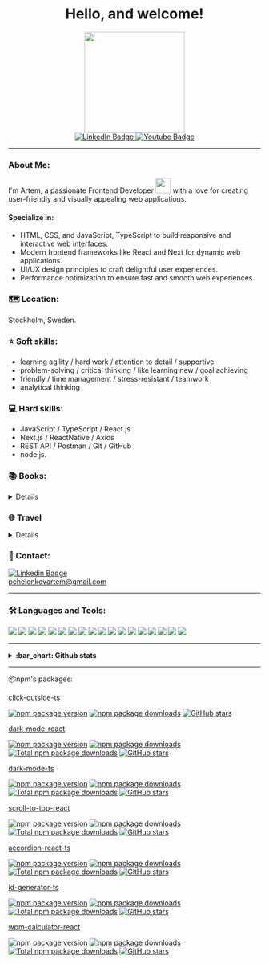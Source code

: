   <div align="right">
    <img src="https://komarev.com/ghpvc/?username=ArtemPchela&style=flat-square&color=blue" alt=""/>
  </div>
 <div align="center">
    <h1>Hello, and welcome!</h1>
 </div> 
   

<div id="header" align="center">
  <img src="https://media4.giphy.com/media/f6hnhHkks8bk4jwjh3/giphy.gif?cid=ecf05e47tcf11oev0ipk3pcfz38r502njcytndip46ekht3x&rid=giphy.gif&ct=s" width="200"/>
</div>

<div id="badges" align="center">
  <a href="https://www.linkedin.com/in/artem-pchelenkov/">
    <img src="https://img.shields.io/badge/LinkedIn-blue?style=for-the-badge&logo=linkedin&logoColor=white" alt="LinkedIn Badge"/>
  </a>
  <a href="https://www.youtube.com/channel/UCoj31C7m4TnH4scqWD-1Yew">
    <img src="https://img.shields.io/badge/YouTube-red?style=for-the-badge&logo=youtube&logoColor=white" alt="Youtube Badge"/>
  </a>
</div>

---

### About Me:
 I'm Artem, a passionate Frontend Developer <img src="https://media.giphy.com/media/WUlplcMpOCEmTGBtBW/giphy.gif" width="30"> with a love for creating user-friendly and visually appealing web applications.
  
#### Specialize in:
- HTML, CSS, and JavaScript, TypeScript to build responsive and interactive web interfaces.
- Modern frontend frameworks like React and Next for dynamic web applications.
- UI/UX design principles to craft delightful user experiences.
- Performance optimization to ensure fast and smooth web experiences.
  
### :world_map: Location:
 Stockholm, Sweden.

### ⭐ Soft skills:
- learning agility / hard work / attention to detail / supportive 
- problem-solving / critical thinking / like learning new / goal achieving
- friendly / time management / stress-resistant / teamwork
- analytical thinking
  
### 💻 Hard skills:
- JavaScript / TypeScript / React.js
- Next.js / ReactNative / Axios
- REST API / Postman / Git / GitHub
- node.js.

### 📚 Books:  
<details>
  - Robert Kiyosaki - Rich Dad Poor Dad <br/>
  - Dale Carnegie - How to Stop Worrying and Start Living <br/>
  - Richard Branson - Let's Not Screw It, Let's Just Do It <br/>
  - Benji Travis & Sean Cannell - YouTube Secrets <br/>
  - Vladimir Obruchev - Zemlya Sannikova <br/>
  - What Every BODY is Saying - Joe Navarro <br/>
  - Lindsay C. Gibson - Recovering from Emotionally Immature Parents <br/>
  - Lindsay C. Gibson - Emotionally Immature Parents <br/>
</details>

### 🌐 Travel
<details>
   - Poland <br/>
   - Israel <br/>
   - Turkey <br/>
   - Egypt <br/>
   - France <br/>
   - Sweden <br/>
   - Ukraine <br/>
   - Lithuania <br/>
   - Spain <br/>
</details>

### 📧 Contact: </br>
 [![Linkedin Badge](https://img.shields.io/badge/Artsiom-blue?style=for-the-badge&logo=Linkedin&logoColor=white)](https://www.linkedin.com/in/artem-pchelenkov/) </br>
 pchelenkovartem@gmail.com

---

### :hammer_and_wrench: Languages and Tools:

<div aligne="center">
<!--   https://img.shields.io icons-->
  <img src="https://img.shields.io/badge/JavaScript-F1C40F?style=for-the-badge&logo=JavaScript&logoColor=white" />
  <img src="https://img.shields.io/badge/next.js-273746?style=for-the-badge&logo=next.js&logoColor=white" />
  <img src="https://img.shields.io/badge/react-21618C?style=for-the-badge&logo=react&logoColor=white" />
  <img src="https://img.shields.io/badge/redux_toolkit-21618C?style=for-the-badge&logo=redux_toolkit&logoColor=white" />
  <img src="https://img.shields.io/badge/graphql-e10098?style=for-the-badge&logo=graphql&logoColor=DeepPink" />
  <img src="https://img.shields.io/badge/html5-27AE60?style=for-the-badge&logo=html5&logoColor=white" />
  <img src="https://img.shields.io/badge/jsx-1ABC9C?style=for-the-badge&logo=jsx&logoColor=white" />
  <img src="https://img.shields.io/badge/node.js-2ECC71?style=for-the-badge&logo=node.js&logoColor=white" />
  <img src="https://img.shields.io/badge/amazonwebservices-8E44AD?style=for-the-badge&logo=amazonwebservices&logoColor=white" />
  <img src="https://img.shields.io/badge/git-CB4335?style=for-the-badge&logo=git&logoColor=white" />
  <img src="https://img.shields.io/badge/github-A93226?style=for-the-badge&logo=github&logoColor=white" />
  <img src="https://img.shields.io/badge/gitlab-9B59B6?style=for-the-badge&logo=gitlab&logoColor=white" />
  <img src="https://img.shields.io/badge/css3-DC7633?style=for-the-badge&logo=css3&logoColor=white" />
  <img src="https://img.shields.io/badge/sass-5F6A6A?style=for-the-badge&logo=sass&logoColor=white" />
  <img src="https://img.shields.io/badge/bootstrap-3776AB?style=for-the-badge&logo=bootstrap&logoColor=white" />
  <img src="https://img.shields.io/badge/materialUI-16A085?style=for-the-badge&logo=materialui&logoColor=white" />
  <img src="https://img.shields.io/badge/webstorm-797D7F?style=for-the-badge&logo=webstorm&logoColor=white" />
  <img src="https://img.shields.io/badge/vscode-9A7D0A?style=for-the-badge&logo=vscode&logoColor=white" />
</div>

---

<details>
  <summary> <strong>:bar_chart: Github stats</strong></summary>
  <br/>
  <div align="center">
    <img width="48%" src="https://github-readme-stats.vercel.app/api?username=ArtemPchela&theme=tokyonight&hide_border=true" />
    <img width="48%" src="https://github-readme-streak-stats.herokuapp.com/?user=ArtemPchela&theme=tokyonight&hide_border=true" />
    
  [![Top Langs](https://github-readme-stats.vercel.app/api/top-langs/?username=ArtemPchela&theme=tokyonight&layout=compact&hide_border=true)](https://github.com/ArtemPchela/github-readme-stats&hide_border=true)
  
  </div>
  
<!--         <img width="96%" src="https://github-readme-stats.vercel.app/api/top-langs/?username=ArtemPchela&&show_icons=true&theme=tokyonight&hide_border=true"/>
  <img  src="https://github-readme-stats.vercel.app/api/top-langs/?username=ArtemPchela&&show_icons=true&theme=tokyonight"/> -->
</details>

---
<div id="npm"></div>
📦npm's packages:

[click-outside-ts](https://npmjs.com/package/click-outside-ts)

[![npm package version](https://badgen.net/npm/v/click-outside-ts)](https://www.npmjs.com/package/click-outside-ts)
[![npm package downloads](https://badgen.net/dm/v/click-outside-ts)](https://www.npmjs.com/package/click-outside-ts)
[![GitHub stars](https://badgen.net/github/stars/ArtemPchela/click-outside-ts)](https://github.com/ArtemPchela/click-outside-ts)

[dark-mode-react](https://npmjs.com/package/dark-mode-react)   

[![npm package version](https://badgen.net/npm/v/dark-mode-react)](https://www.npmjs.com/package/dark-mode-react)
[![npm package downloads](https://badgen.net/npm/dm/dark-mode-react)](https://www.npmjs.com/package/dark-mode-react)
[![Total npm package downloads](https://badgen.net/npm/dt/dark-mode-react)](https://www.npmjs.com/package/dark-mode-react)
[![GitHub stars](https://badgen.net/github/stars/ArtemPchela/dark-mode-react)](https://github.com/ArtemPchela/dark-mode-react)

[dark-mode-ts](https://npmjs.com/package/dark-mode-ts) 

[![npm package version](https://badgen.net/npm/v/dark-mode-ts)](https://www.npmjs.com/package/dark-mode-ts)
[![npm package downloads](https://badgen.net/npm/dm/dark-mode-ts)](https://www.npmjs.com/package/dark-mode-ts)
[![Total npm package downloads](https://badgen.net/npm/dt/dark-mode-ts)](https://www.npmjs.com/package/dark-mode-ts)
[![GitHub stars](https://badgen.net/github/stars/ArtemPchela/dark-mode-ts)](https://github.com/ArtemPchela/dark-mode-ts)

[scroll-to-top-react](https://npmjs.com/package/scroll-to-top-react)

[![npm package version](https://badgen.net/npm/v/scroll-to-top-react)](https://www.npmjs.com/package/scroll-to-top-react)
[![npm package downloads](https://badgen.net/npm/dm/scroll-to-top-react)](https://www.npmjs.com/package/scroll-to-top-react)
[![Total npm package downloads](https://badgen.net/npm/dt/scroll-to-top-react)](https://www.npmjs.com/package/scroll-to-top-react)
[![GitHub stars](https://badgen.net/github/stars/ArtemPchela/scroll-to-top-react)](https://github.com/ArtemPchela/scroll-to-top-react)

[accordion-react-ts](https://npmjs.com/package/accordion-react-ts)

[![npm package version](https://badgen.net/npm/v/accordion-react-ts)](https://www.npmjs.com/package/accordion-react-ts)
[![npm package downloads](https://badgen.net/npm/dm/accordion-react-ts)](https://www.npmjs.com/package/accordion-react-ts)
[![Total npm package downloads](https://badgen.net/npm/dt/accordion-react-ts)](https://www.npmjs.com/package/accordion-react-ts)
[![GitHub stars](https://badgen.net/github/stars/ArtemPchela/accordion-react-ts)](https://github.com/ArtemPchela/accordion-react-ts)

[id-generator-ts](https://npmjs.com/package/id-generator-ts)

[![npm package version](https://badgen.net/npm/v/id-generator-ts)](https://www.npmjs.com/package/id-generator-ts)
[![npm package downloads](https://badgen.net/npm/dm/id-generator-ts)](https://www.npmjs.com/package/id-generator-ts)
[![Total npm package downloads](https://badgen.net/npm/dt/id-generator-ts)](https://www.npmjs.com/package/id-generator-ts)
[![GitHub stars](https://badgen.net/github/stars/ArtemPchela/id-generator-ts)](https://github.com/ArtemPchela/id-generator-ts)

[wpm-calculator-react](https://npmjs.com/package/wpm-calculator-react)

[![npm package version](https://badgen.net/npm/v/wpm-calculator-react)](https://www.npmjs.com/package/wpm-calculator-react)
[![npm package downloads](https://badgen.net/npm/dm/wpm-calculator-react)](https://www.npmjs.com/package/wpm-calculator-react)
[![Total npm package downloads](https://badgen.net/npm/dt/wpm-calculator-react)](https://www.npmjs.com/package/wpm-calculator-react)
[![GitHub stars](https://badgen.net/github/stars/ArtemPchela/wpm-calculator-react)](https://github.com/ArtemPchela/wpm-calculator-react)
